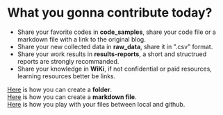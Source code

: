 # What you gonna contribute today?

- Share your favorite codes in **code_samples**, share your code file or a markdown file with a link to the original blog.
- Share your new collected data in **raw_data**, share it in ".csv" format.
- Share your work results in **results-reports**, a short and structrued reports are strongly recommanded.
- Share your knowledge in **WiKi**, if not confidential or paid resources, learning resources better be links.
  
  
[Here](http://stackoverflow.com/questions/18773598/creating-folders-inside-github-com-repo-without-using-git) is how you can create a **folder**.  
[Here](https://github.com/adam-p/markdown-here/wiki/Markdown-Cheatsheet) is how you can create a **markdown file**.  
[Here](https://guides.github.com/introduction/getting-your-project-on-github/) is how you play with your files between local and github.  



